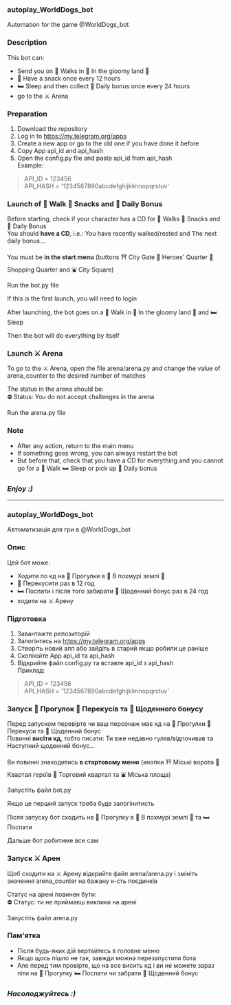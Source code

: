 ### autoplay_WorldDogs_bot
Automation for the game @WorldDogs_bot

### Description
This bot can:
- Send you on 🐾 Walks in 🌲 In the gloomy land 🌲
- 🍗 Have a snack once every 12 hours
- 🛏 Sleep and then collect 🎁 Daily bonus once every 24 hours
- go to the ⚔️ Arena

### Preparation
1. Download the repository
2. Log in to https://my.telegram.org/apps
3. Create a new app or go to the old one if you have done it before
4. Copy App api_id and api_hash
5. Open the config.py file and paste api_id from api_hash\
Example:
> API_ID = 123456\
> API_HASH = '1234567890abcdefghijklmnopqrstuv'

### Launch of 🐾 Walk 🍗 Snacks and 🎁 Daily Bonus
Before starting, check if your character has a CD for 🐾 Walks 🍗 Snacks and 🎁 Daily Bonus\
You should **have a CD**, i.e.: You have recently walked/rested and The next daily bonus...

You must be **in the start menu** (buttons ⛩ City Gate 🏯 Heroes' Quarter 🏪 Shopping Quarter and ⛲️ City Square)

Run the bot.py file

If this is the first launch, you will need to login

After launching, the bot goes on a 🐾 Walk in 🌲 In the gloomy land 🌲 and 🛏 Sleep

Then the bot will do everything by itself

### Launch ⚔️ Arena
To go to the ⚔️ Arena, open the file arena/arena.py and change the value of arena_counter to the desired number of matches

The status in the arena should be:\
⛔️ Status: You do not accept challenges in the arena

Run the arena.py file

### Note
- After any action, return to the main menu
- If something goes wrong, you can always restart the bot
- But before that, check that you have a CD for everything and you cannot go for a 🐾 Walk 🛏 Sleep or pick up 🎁 Daily bonus

### *Enjoy :)*
   
___


### autoplay_WorldDogs_bot
Автоматизація для гри в @WorldDogs_bot

### Опис
Цей бот може:
- Ходити по кд на 🐾 Прогулки в 🌲 В похмурі землі 🌲
- 🍗 Перекусити раз в 12 год
- 🛏 Поспати і після того забирати 🎁 Щоденний бонус раз в 24 год
- ходити на ⚔️ Арену

### Підготовка
1. Завантажте репозиторій
2. Залогінтесь на https://my.telegram.org/apps
3. Створіть новий апп або зайдіть в старий якщо робили це раніше
4. Скопіюйте App api_id та api_hash
5. Відкрийте файл config.py та вставте api_id з api_hash\
Приклад:
> API_ID = 123456\
> API_HASH = '1234567890abcdefghijklmnopqrstuv'

### Запуск 🐾 Прогулок 🍗 Перекусів та 🎁 Щоденного бонусу
Перед запуском перевірте чи ваш персонаж має кд на 🐾 Прогулки 🍗 Перекуси та 🎁 Щоденний бонус\
Повинні **висіти кд**, тобто писати: Ти вже недавно гуляв/відпочивав та Наступний щоденний бонус...
 
Ви повинні знаходитись **в стартовому меню** (кнопки ⛩ Міські ворота 🏯 Квартал героїв 🏪 Торговий квартал та ⛲️ Міська площа)

Запустіть файл bot.py

Якщо це перший запуск треба буде залогінитисть

Після запуску бот сходить на 🐾 Прогулку в 🌲 В похмурі землі 🌲 та 🛏 Поспати

Дальше бот робитиме все сам

### Запуск ⚔️ Арен
Щоб сходити на ⚔️ Арену відкрийте файл arena/arena.py і змініть значення arena_counter на бажану к-сть поєдинків

Статус на арені повинен бути:\
⛔️ Статус: ти не приймаєш виклики на арені

Запустіть файл arena.py

### Пам'ятка
- Після будь-яких дій вертайтесь в головне меню
- Якщо щось пішло не так, завжди можна перезапустити бота
- Але перед тим провірте, що на все висить кд і ви не можете зараз піти на 🐾 Прогулку 🛏 Поспати чи забрати 🎁 Щоденний бонус

### *Насолоджуйтесь :)*
   

